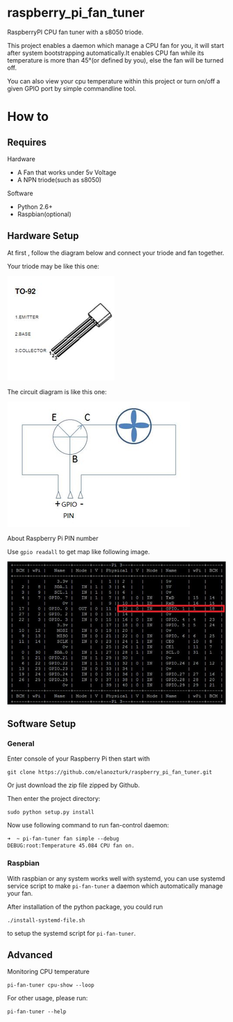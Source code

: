 # raspberry_pi_fan_tuner
RaspberryPI CPU fan tuner with a s8050 triode.

This project enables a daemon which manage a CPU fan for you, it will start
after system bootstrapping automatically.It enables CPU fan while its temperature
is more than 45°(or defined by you), else the fan will be turned off. 

You can also view your cpu temperature within this project or turn on/off
a given GPIO port by simple commandline tool.

# How to

## Requires
Hardware

+ A Fan that works under 5v Voltage
+ A NPN triode(such as s8050) 

Software

+ Python 2.6+
+ Raspbian(optional)

## Hardware Setup
At first , follow the diagram below and connect your triode and fan together.

Your triode may be like this one:

![s8050](resources/s8050.jpg)

The circuit diagram is like this one:

![circuit-diagram](resources/circuit_diagram.jpg)


About Raspberry Pi PIN number

Use `gpio readall` to get map like following image.

![screenshot](resources/gpio_readall_screenshot.jpg)


## Software Setup


### General
Enter console of your Raspberry Pi then start with

```
git clone https://github.com/elanozturk/raspberry_pi_fan_tuner.git
```

Or just download the zip file zipped by Github.

Then enter the project directory:

```
sudo python setup.py install
```

Now use following command to run fan-control daemon:

```
➜  ~ pi-fan-tuner fan simple --debug
DEBUG:root:Temperature 45.084 CPU fan on.
```

### Raspbian

With raspbian or any system works well with systemd, you can use systemd
service script to make `pi-fan-tuner` a daemon which automatically manage
your fan.

After installation of the python package, you could run
```
./install-systemd-file.sh
```

to setup the systemd script for `pi-fan-tuner`.


## Advanced

Monitoring CPU temperature
```
pi-fan-tuner cpu-show --loop
```

For other usage, please run:

```
pi-fan-tuner --help
```
